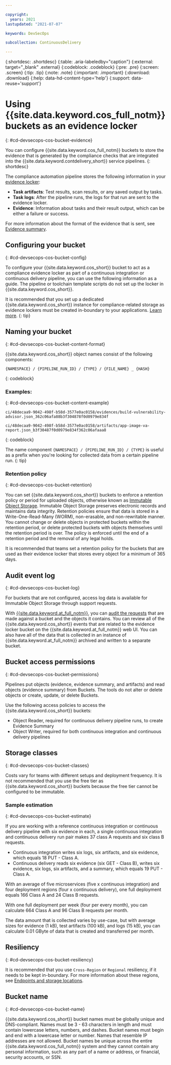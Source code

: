 ```yaml
---

copyright:
  years: 2021
lastupdated: "2021-07-07"

keywords: DevSecOps

subcollection: ContinuousDelivery

---
```


{:shortdesc: .shortdesc}
{:table: .aria-labeledby="caption"}
{:external: target="_blank" .external}
{:codeblock: .codeblock}
{:pre: .pre}
{:screen: .screen}
{:tip: .tip}
{:note: .note}
{:important: .important}
{:download: .download}
{:help: data-hd-content-type='help'}
{:support: data-reuse='support'}

# Using {{site.data.keyword.cos_full_notm}} buckets as an evidence locker
{: #cd-devsecops-cos-bucket-evidence}

You can configure {{site.data.keyword.cos_full_notm}} buckets to store the evidence that is generated by the compliance checks that are integrated into the {{site.data.keyword.contdelivery_short}} service pipelines.
{: shortdesc}

The compliance automation pipeline stores the following information in your [evidence locker](/docs/ContinuousDelivery?topic=ContinuousDelivery-cd-devsecops-evidence#cd-devsecops-lockers-cos):

* **Task artifacts**: Test results, scan results, or any saved output by tasks.
* **Task logs**: After the pipeline runs, the logs for that run are sent to the evidence locker.
* **Evidence**: Information about tasks and their result output, which can be either a failure or success.

For more information about the format of the evidence that is sent, see [Evidence summary](/docs/ContinuousDelivery?topic=ContinuousDelivery-cd-devsecops-evidence).

## Configuring your bucket
{: #cd-devsecops-cos-bucket-config}

To configure your {{site.data.keyword.cos_short}} bucket to act as a compliance evidence locker as part of a continuous integration or continuous delivery pipeline, you can use the following information as a guide. The pipeline or toolchain template scripts do not set up the locker in {{site.data.keyword.cos_short}}.

It is recommended that you set up a dedicated {{site.data.keyword.cos_short}} instance for compliance-related storage as evidence lockers must be created in-boundary to your applications. [Learn more](#cd-devsecops-cos-bucket-resiliency).
{: tip}

## Naming your bucket
{: #cd-devsecops-cos-bucket-content-format}

{{site.data.keyword.cos_short}} object names consist of the following components:

```
{NAMESPACE} / {PIPELINE_RUN_ID} / {TYPE} / {FILE_NAME} _ {HASH}
```
{: codeblock}

###  Examples:
{: #cd-devsecops-cos-bucket-content-example}

```
ci/48decaa9-9042-498f-b58d-3577e0ac0158/evidences/build-vulnerability-advisor.json_362c06afa88b3f304878f0d0979e834f

ci/48decaa9-9042-498f-b58d-3577e0ac0158/artifacts/app-image-va-report.json_b3f30487f0d0979e834f362c06afaaa8
```
{: codeblock}

The name component `{NAMESPACE} / {PIPELINE_RUN_ID} / {TYPE}` is useful as a prefix when you're looking for collected data from a certain pipeline run.
{: tip}

### Retention policy
{: #cd-devsecops-cos-bucket-retention}

You can set {{site.data.keyword.cos_short}} buckets to enforce a retention policy or period for uploaded objects, otherwise known as [Immutable Object Storage](/docs/cloud-object-storage?topic=cloud-object-storage-immutable). Immutable Object Storage preserves electronic records and maintains data integrity. Retention policies ensure that data is stored in a Write-One-Read-Many (WORM), non-erasable, and non-rewritable manner. You cannot change or delete objects in protected buckets within the retention period, or delete protected buckets with objects themselves until the retention period is over. The policy is enforced until the end of a retention period and the removal of any legal holds. 

It is recommended that teams set a retention policy for the buckets that are used as their evidence locker that stores every object for a minimum of 365 days.

## Audit event log
{: #cd-devsecops-cos-bucket-log}

For buckets that are not configured, access log data is available for Immutable Object Storage through support requests.

With [{{site.data.keyword.at_full_notm}}](/docs/cloud-object-storage?topic=cloud-object-storage-at), you can [audit the requests](/docs/cloud-object-storage?topic=cloud-object-storage-at-events) that are made against a bucket and the objects it contains. You can review all of the {{site.data.keyword.cos_short}} events that are related to the evidence locker bucket on the {{site.data.keyword.at_full_notm}} web UI. You can also have all of the data that is collected in an instance of {{site.data.keyword.at_full_notm}} archived and written to a separate bucket.

## Bucket access permissions
{: #cd-devsecops-cos-bucket-permissions}

Pipelines put objects (evidence, evidence summary, and artifacts) and read objects (evidence summary) from Buckets. The tools do not alter or delete objects or create, update, or delete Buckets.

Use the following access policies to access the {{site.data.keyword.cos_short}} buckets:

* Object Reader, required for continuous delivery pipeline runs, to create Evidence Summary
* Object Writer, required for both continuous integration and continuous delivery pipelines

## Storage classes
{: #cd-devsecops-cos-bucket-classes}

Costs vary for teams with different setups and deployment frequency. It is not recommended that you use the free tier as {{site.data.keyword.cos_short}} buckets because the free tier cannot be configured to be immutable. 

### Sample estimation
{: #cd-devsecops-cos-bucket-estimate}

If you are working with a reference continuous integration or continuous delivery pipeline with six evidence in each, a single continuous integration and continuous delivery run pair makes 37 class A requests and six class B requests.

* Continuous integration writes six logs, six artifacts, and six evidence, which equals 18 PUT - Class A.
* Continuous delivery reads six evidence (six GET - Class B), writes six evidence, six logs, six artifacts, and a summary, which equals 19 PUT - Class A.

With an average of five microservices (five x continuous integration) and four deployment regions (four x continuous delivery), one full deployment equals 166 Class A and 24 Class B requests.

With one full deployment per week (four per every month), you can calculate 664 Class A and 96 Class B requests per month.

The data amount that is collected varies by use-case, but with average sizes for evidence (1 kB), test artifacts (100 kB), and logs (15 kB), you can calculate 0.01 GByte of data that is created and transferred per month.


## Resiliency
{: #cd-devsecops-cos-bucket-resiliency}

It is recommended that you use `Cross-Region` or `Regional` resiliency, if it needs to be kept in-boundary. For more information about these regions, see [Endpoints and storage locations](/docs/cloud-object-storage/basics?topic=cloud-object-storage-endpoints).

## Bucket name
{: #cd-devsecops-cos-bucket-name}

{{site.data.keyword.cos_short}} bucket names must be globally unique and DNS-compliant. Names must be 3 - 63 characters in length and must contain lowercase letters, numbers, and dashes. Bucket names must begin and end with a lowercase letter or number. Names that resemble IP addresses are not allowed. Bucket names be unique across the entire {{site.data.keyword.cos_full_notm}} system and they cannot contain any personal information, such as any part of a name or address, or financial, security accounts, or SSN.
